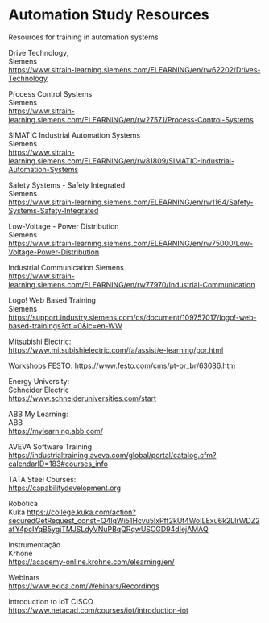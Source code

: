 # Automation Study Resources
Resources for training in automation systems

Drive Technology,   
Siemens  
https://www.sitrain-learning.siemens.com/ELEARNING/en/rw62202/Drives-Technology 
 
Process Control Systems  
Siemens  
https://www.sitrain-learning.siemens.com/ELEARNING/en/rw27571/Process-Control-Systems  

SIMATIC Industrial Automation Systems  
Siemens  
https://www.sitrain-learning.siemens.com/ELEARNING/en/rw81809/SIMATIC-Industrial-Automation-Systems  

Safety Systems - Safety Integrated  
Siemens  
https://www.sitrain-learning.siemens.com/ELEARNING/en/rw1164/Safety-Systems-Safety-Integrated  

Low-Voltage - Power Distribution  
Siemens  
https://www.sitrain-learning.siemens.com/ELEARNING/en/rw75000/Low-Voltage-Power-Distribution  

Industrial Communication
Siemens  
https://www.sitrain-learning.siemens.com/ELEARNING/en/rw77970/Industrial-Communication

Logo! Web Based Training  
Siemens  
https://support.industry.siemens.com/cs/document/109757017/logo!-web-based-trainings?dti=0&lc=en-WW  

Mitsubishi Electric:  
https://www.mitsubishielectric.com/fa/assist/e-learning/por.html  

Workshops FESTO:
https://www.festo.com/cms/pt-br_br/63086.htm

Energy University:  
Schneider Electric  
https://www.schneideruniversities.com/start  

ABB My Learning:  
ABB  
https://mylearning.abb.com/  

AVEVA Software Training  
https://industrialtraining.aveva.com/global/portal/catalog.cfm?calendarID=183#courses_info  

TATA Steel Courses:  
https://capabilitydevelopment.org  

Robótica  
Kuka
https://college.kuka.com/action?securedGetRequest_const=Q4IqWi51Hcvu5lxPff2kUt4WoILExu6k2LIrWDZ2afY4pcIYqB5ygjTMJSLdyVNuPBqQRqwUSCGD94dIejAMAQ

Instrumentação  
Krhone  
https://academy-online.krohne.com/elearning/en/  

Webinars  
https://www.exida.com/Webinars/Recordings  

Introduction to IoT
CISCO
https://www.netacad.com/courses/iot/introduction-iot


